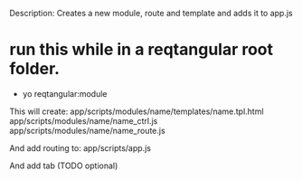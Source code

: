 Description:
    Creates a new module, route and template and adds it to app.js

# run this while in a reqtangular root folder.

- yo reqtangular:module

This will create:
    app/scripts/modules/name/templates/name.tpl.html
    app/scripts/modules/name/name_ctrl.js
    app/scripts/modules/name/name_route.js

And add routing to:
    app/scripts/app.js

And add tab (TODO optional)